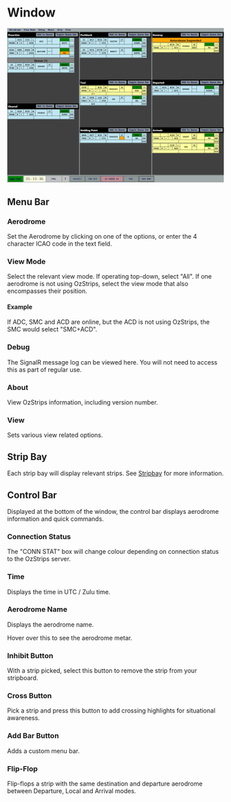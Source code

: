 # Window
![Window](../images/sb.png)

## Menu Bar
### Aerodrome
Set the Aerodrome by clicking on one of the options, or enter the 4 character ICAO code in the text field. 
### View Mode
Select the relevant view mode. If operating top-down, select "All". If one aerodrome is not using OzStrips, select the view mode that also encompasses their position. 
#### Example
If ADC, SMC and ACD are online, but the ACD is not using OzStrips, the SMC would select "SMC+ACD".
### Debug
The SignalR message log can be viewed here. You will not need to access this as part of regular use.
### About
View OzStrips information, including version number.
### View
Sets various view related options.

## Strip Bay
Each strip bay will display relevant strips. See [Stripbay](stripbay.md) for more information.

## Control Bar
Displayed at the bottom of the window, the control bar displays aerodrome information and quick commands.
### Connection Status
The "CONN STAT" box will change colour depending on connection status to the OzStrips server.
### Time
Displays the time in UTC / Zulu time.
### Aerodrome Name
Displays the aerodrome name.

Hover over this to see the aerodrome metar.
### Inhibit Button
With a strip picked, select this button to remove the strip from your stripboard.
### Cross Button
Pick a strip and press this button to add crossing highlights for situational awareness.
### Add Bar Button
Adds a custom menu bar.
### Flip-Flop
Flip-flops a strip with the same destination and departure aerodrome between Departure, Local and Arrival modes.